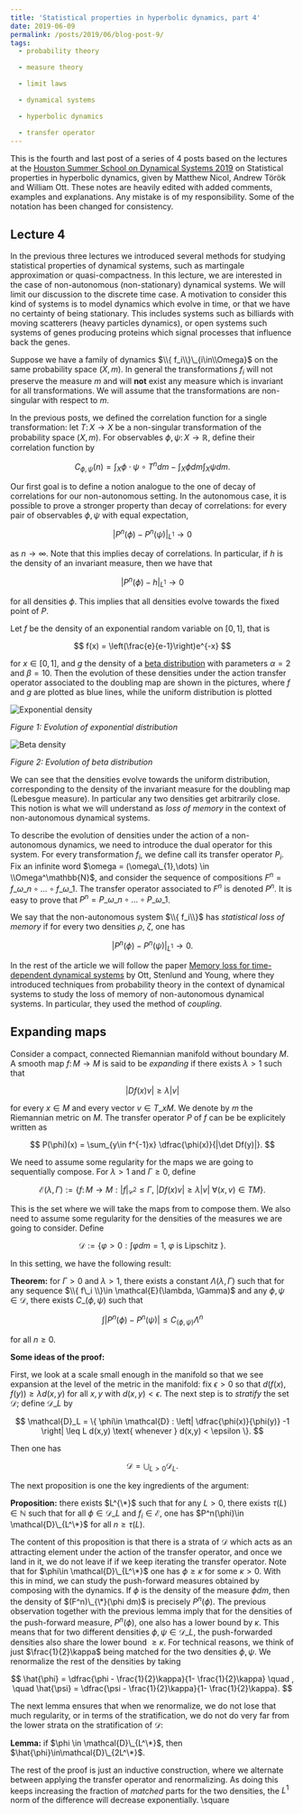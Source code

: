 ```yaml
---
title: 'Statistical properties in hyperbolic dynamics, part 4'
date: 2019-06-09
permalink: /posts/2019/06/blog-post-9/
tags:
  - probability theory

  - measure theory

  - limit laws

  - dynamical systems

  - hyperbolic dynamics

  - transfer operator
---
```


This is the fourth and last post of a series of 4 posts based on the lectures at the [Houston Summer School on Dynamical Systems 2019](https://www.math.uh.edu/dynamics/school/school2019/) on Statistical properties in hyperbolic dynamics, given by Matthew Nicol, Andrew Török and William Ott. These notes are heavily edited with added comments, examples and explanations. Any mistake is of my responsibility. Some of the notation has been changed for consistency.

## Lecture 4

In the previous three lectures we introduced several methods for studying statistical properties of dynamical systems, such as martingale approximation or quasi-compactness. In this lecture, we are interested in the case of non-autonomous (non-stationary) dynamical systems. We will limit our discussion to the discrete time case. A motivation to consider this kind of systems is to model dynamics which evolve in time, or that we have no certainty of being stationary. This includes systems such as billiards with moving scatterers (heavy particles dynamics), or open systems such systems of genes producing proteins which signal processes that influence back the genes.

Suppose we have a family of dynamics $\\{ f_i\\}\_{i\in\\Omega}$ on the same probability space $(X,m)$. In general the transformations $f_i$ will not preserve the measure $m$ and will **not** exist any measure which is invariant for all transformations. We will assume that the transformations are non-singular with respect to $m$.

In the previous posts, we defined the correlation function for a single transformation: let $T\colon X\to X$ be a non-singular transformation of the probability space $(X,m)$. For observables $\phi,\psi\colon X\to\mathbb{R}$, define their correlation function by

$$
C_{\phi,\psi}(n) = \int_X \phi\cdot \psi\circ T^n dm - \int_X \phi dm \int_X\psi dm.
$$

Our first goal is to define a notion analogue to the one of decay of correlations for our non-autonomous setting. In the autonomous case, it is possible to prove a stronger property than decay of correlations: for every pair of observables $\phi,\psi$ with equal expectation,

$$
| P^n(\phi) - P^n(\psi) |_{L^1} \to 0
$$

as $n\to\infty$. Note that this implies decay of correlations. In particular, if $h$ is the density of an invariant measure, then we have that

$$
| P^n(\phi) - h |_{L^1} \to 0
$$

for all densities $\phi$. This implies that all densities evolve towards the fixed point of $P$.

Let $f$ be the density of an exponential random variable on $[0,1]$, that is

$$
f(x) = \left(\frac{e}{e-1}\right)e^{-x}
$$

for $x\in[0,1]$, and $g$ the density of a [beta distribution](https://en.wikipedia.org/wiki/Beta_distribution) with parameters $\alpha = 2$ and $\beta = 10$. Then the evolution of these densities under the action transfer operator associated to the doubling map are shown in the pictures, where $f$ and $g$ are plotted as blue lines, while the uniform distribution is plotted

![Exponential density](/files/exp.png)

*Figure 1: Evolution of exponential distribution*

![Beta density](/files/beta.png)

*Figure 2: Evolution of beta distribution*

We can see that the densities evolve towards the uniform distribution, corresponding to the density of the invariant measure for the doubling map (Lebesgue measure). In particular any two densities get arbitrarily close. This notion is what we will understand as *loss of memory* in the context of non-autonomous dynamical systems.

To describe the evolution of densities under the action of a non-autonomous dynamics, we need to introduce the dual operator for this system. For every transformation $f_i$, we define call its transfer operator $P_i$. Fix an infinite word $\omega = (\omega\_{1},\dots) \in \\Omega^\mathbb{N}$, and consider the sequence of compositions $F^n = f\_{\omega\_n}\circ \dots\circ f\_{\omega\_1}$. The transfer operator associated to $F^n$ is denoted $P^n$. It is easy to prove that $P^n = P\_{\omega\_n}\circ\dots\circ P\_{\omega\_1}$.

We say that the non-autonomous system $\\{ f_i\\}$ has *statistical loss of memory* if for every two densities $\rho$, $\zeta$, one has

$$
| P^n(\phi) - P^n(\psi) |_{L^1} \to 0.
$$

In the rest of the article we will follow the paper [Memory loss for time-dependent dynamical systems](https://www.math.uh.edu/~ott/Publications/docs/ott_5.pdf) by Ott, Stenlund and Young, where they introduced techniques from probability theory in the context of dynamical systems to study the loss of memory of non-autonomous dynamical systems. In particular, they used the method of *coupling*.

## Expanding maps

Consider a compact, connected Riemannian manifold without boundary $M$. A smooth map $f\colon M\to M$ is said to be *expanding* if there exists $\lambda > 1$ such that

$$
|Df(x)v| \geq \lambda|v|
$$

for every $x\in M$ and every vector $v\in T\_x M$. We denote by $m$ the Riemannian metric on $M$. The transfer operator $P$ of $f$ can be be explicitely written as

$$
P(\phi)(x) = \sum_{y\in f^{-1}x} \dfrac{\phi(x)}{|\det Df(y)|}.
$$

We need to assume some regularity for the maps we are going to sequentially compose. For $\lambda > 1$ and $\Gamma\geq 0$, define

$$
\mathcal{E}(\lambda, \Gamma) := \left\{f \colon M \to M :|f|_{\mathcal{C}^{2}} \leq \Gamma,\ |Df(x) v| \geq  \lambda|v| \ \forall(x, v)\in TM \right\}.
$$

This is the set where we will take the maps from to compose them. We also need to assume some regularity for the densities of the measures we are going to consider. Define

$$
\mathcal{D} := \left\{\varphi>0 : \int \varphi dm =1, \ \varphi \text { is Lipschitz }\right\}.
$$

In this setting, we have the following result:

**Theorem:** for $\Gamma > 0$ and $\lambda > 1$, there exists a constant $\Lambda(\lambda,\Gamma)$ such that for any sequence $\\{ f\_i \\}\in \mathcal{E}(\lambda, \Gamma)$ and any $\phi,\psi\in \mathcal{D}$, there exists $C\_{(\phi,\psi)}$ such that

$$
\int |P^n(\phi) - P^n(\psi)| \leq C_{(\phi,\psi)} \Lambda^n
$$

for all $n\geq 0$.

**Some ideas of the proof:**

First, we look at a scale small enough in the manifold so that we see expansion at the level of the metric in the manifold: fix $\epsilon > 0$ so that  $d(f(x),f(y))\geq \lambda d(x,y)$ for all $x,y$ with $d(x,y) < \epsilon$. The next step is to *stratify* the set $\mathcal{D}$; define $\mathcal{D}\_L$ by

$$
\mathcal{D}_L = \{ \phi\in \mathcal{D} : \left| \dfrac{\phi(x)}{\phi(y)} -1 \right| \leq L d(x,y) \text{ whenever } d(x,y) < \epsilon \}.
$$

Then one has

$$
\mathcal{D} = \bigcup_{L > 0} \mathcal{D}_L .
$$

The next proposition is one the key ingredients of the argument:

**Proposition:** there exists $L^{\*}$ such that for any $L > 0$, there exists $\tau(L) \in\mathbb{N}$ such that for all $\phi \in \mathcal{D}\_L$ and $f_i\in\mathcal{E}$, one has $P^n(\phi)\in \mathcal{D}\_{L^\*}$ for all $n\geq \tau(L)$.

The content of this proposition is that there is a strata of $\mathcal{D}$ which acts as an attracting element under the action of the transfer operator, and once we land in it, we do not leave if if we keep iterating the transfer operator. Note that for $\phi\in \mathcal{D}\_{L^\*}$ one has $\phi\geq\kappa$ for some $\kappa > 0$. With this in mind, we can study the push-forward measures obtained by composing with the dynamics. If $\phi$ is the density of the measure $\phi dm$, then the density of $(F^n)\_{\*}(\phi dm)$ is precisely $P^n(\phi)$. The previous observation together with the previous lemma imply that for the densities of the push-forward measure, $P^n(\phi)$, one also has a lower bound by $\kappa$. This means that for two different densities $\phi,\psi \in\mathcal{D}\_L$, the push-forwarded densities also share the lower bound $\geq \kappa$. For technical reasons, we think of just $\frac{1}{2}\kappa$ being matched for the two densities $\phi,\psi$. We renormalize the rest of the densities by taking

$$
\hat{\phi} = \dfrac{\phi - \frac{1}{2}\kappa}{1- \frac{1}{2}\kappa} \quad , \quad \hat{\psi} = \dfrac{\psi - \frac{1}{2}\kappa}{1- \frac{1}{2}\kappa}.
$$

The next lemma ensures that when we renormalize, we do not lose that much regularity, or in terms of the stratification, we do not do very far from the lower strata on the stratification of $\mathcal{D}$:

**Lemma:** if $\phi \in \mathcal{D}\_{L^\*}$, then $\hat{\phi}\in\mathcal{D}\_{2L^\*}$.

The rest of the proof is just an inductive construction, where we alternate between applying the transfer operator and renormalizing. As doing this keeps increasing the fraction of *matched* parts for the two densities, the $L^1$ norm of the difference will decrease exponentially. \square
